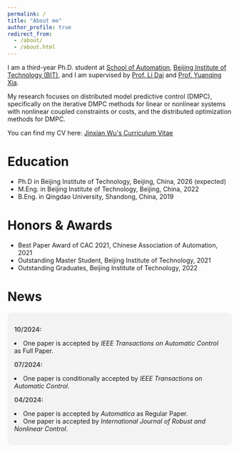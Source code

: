 ```yaml
---
permalink: /
title: "About me"
author_profile: true
redirect_from: 
  - /about/
  - /about.html
---
```


I am a third-year Ph.D. student at <a href="https://ac.bit.edu.cn/" target="_blank">School of Automation</a>, <a href="https://english.bit.edu.cn/" target="_blank">Beijing Institute of Technology (BIT)</a>, and I am supervised by <a href="https://scholar.google.com.hk/citations?user=WDrzqT8AAAAJ&hl=zh-CN" target="_blank">Prof. Li Dai</a> and <a href="https://scholar.google.com.hk/citations?user=HtedN3oAAAAJ&hl=zh-CN&oi=ao" target="_blank">Prof. Yuanqing Xia</a>.

My research focuses on distributed model predictive control (DMPC), specifically on the iterative DMPC methods for linear or nonlinear systems with nonlinear coupled constraints or costs, and the distributed optimization methods for DMPC.

You can find my CV here: <a href="../assets/Curriculum_Vitae_of_Jinxian_Wu.pdf" target="_blank">Jinxian Wu's Curriculum Vitae</a>

Education
======

* Ph.D in Beijing Institute of Technology, Beijing, China, 2026 (expected)
* M.Eng. in Beijing Institute of Technology, Beijing, China, 2022
* B.Eng. in Qingdao University, Shandong, China, 2019

Honors & Awards
======
* Best Paper Award of CAC 2021, Chinese Association of Automation, 2021
* Outstanding Master Student, Beijing Institute of Technology, 2021
* Outstanding Graduates, Beijing Institute of Technology, 2022

News
======
<div style="background-color: #f3f3f3; padding: 15px; border-radius: 10px;">

  <p>
    <strong style="color: #494e52;">10/2024:</strong>
    <li>One paper is accepted by <em>IEEE Transactions on Automatic Control</em> as Full Paper.</li>
  </p>
  <p>
    <strong style="color: #494e52;">07/2024:</strong>
    <li>One paper is conditionally accepted by <em>IEEE Transactions on Automatic Control</em>.</li>
  </p>
  <p>
    <strong style="color: #494e52;">04/2024:</strong>
    <li>One paper is accepted by <em>Automatica</em> as Regular Paper.</li>
    <li>One paper is accepted by <em>International Journal of Robust and Nonlinear Control</em>.</li>
  </p>
</div>



